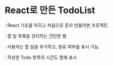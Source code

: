 # React로 만든 TodoList

: React 기초를 익히고 처음으로 혼자 만들어본 프로젝트

: 할 일 목록을 관리하는 간단한 웹

: 사용자는 할 일을 추가하고, 완료 여부를 표시 가능.

: 작성한 Todo 항목의 시간도 함께 표시
